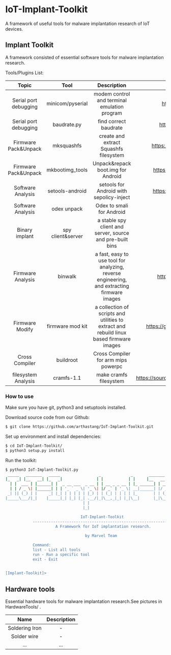 # IoT-Implant-Toolkit
A framework of useful tools for malware implantation research of IoT devices. 

## Implant Toolkit
A framework consisted of essential software tools for malware implantation research.

Tools/Plugins List:

Topic | Tool | Description | Source
:---------: | :---------:| :----------:| :----------:|
Serial port debugging | minicom/pyserial | modem control and terminal emulation program | https://github.com/pyserial/pyserial |
Serial port debugging | baudrate.py | find correct baudrate | https://github.com/devttys0/baudrate |
Firmware Pack&Unpack | mksquashfs | create and extract Squashfs filesystem | https://github.com/plougher/squashfs-tools |
Firmware Pack&Unpack | mkbootimg_tools | Unpack&repack boot.img for Android | https://github.com/xiaolu/mkbootimg_tools |
Software Analysis | setools-android | setools for Android with sepolicy-inject | https://github.com/xmikos/setools-android |
Software Analysis | odex unpack | Odex to smali for Android | on our Github |
Binary implant | spy client&server | a stable spy client and server, source and pre-built bins | on our Github |
Firmware Analysis | binwalk | a fast, easy to use tool for analyzing, reverse engineering, and extracting firmware images | https://github.com/ReFirmLabs/binwalk |
Firmware Modify |firmware mod kit | a collection of scripts and utilities to extract and rebuild linux based firmware images | https://github.com/rampageX/firmware-mod-kit |
Cross Compiler | buildroot | Cross Compiler for arm mips powerpc | https://buildroot.org/ |
filesystem Analysis | cramfs-1.1 | make cramfs filesystem |  https://sourceforge.net/projects/cramfs/files/cramfs/1.1/ |




### How to use
Make sure you have git, python3 and setuptools installed.


Download source code from our Github:
```bash
$ git clone https://github.com/arthastang/IoT-Implant-Toolkit.git

```
Set up environment and install dependencies:
```bash
$ cd IoT-Implant-Toolkit/
$ python3 setup.py install

```
Run the toolkit:
```bash
$ python3 IoT-Implant-Toolkit.py
 _____   _______   _____                 _             _       _______          _ _    _ _   
|_   _| |__   __| |_   _|               | |           | |     |__   __|        | | |  (_) |  
  | |  ___ | |______| |  _ __ ___  _ __ | | __ _ _ __ | |_ ______| | ___   ___ | | | ___| |_ 
  | | / _ \| |______| | | '_ ` _ \| '_ \| |/ _` | '_ \| __|______| |/ _ \ / _ \| | |/ / | __|
 _| || (_) | |     _| |_| | | | | | |_) | | (_| | | | | |_       | | (_) | (_) | |   <| | |_ 
|_____\___/|_|    |_____|_| |_| |_| .__/|_|\__,_|_| |_|\__|      |_|\___/ \___/|_|_|\_\_|\__|
                                  | |                                                        
                                  |_|                                                        
            
                                 IoT-Implant-Toolkit
            -------------------------------------------------------------
                      A Framework for IoT implantation research.

                                   by Marvel Team

            Command:
            list - List all tools
            run - Run a specific tool
            exit - Exit

                
[Implant-Toolkit]>

```


## Hardware tools
Essential hardware tools for malware implantation research.See pictures in HardwareTools/ .

Name | Description |
:---------: | :---------:|
Soldering Iron | - |
Solder wire | - |
... | ... |
